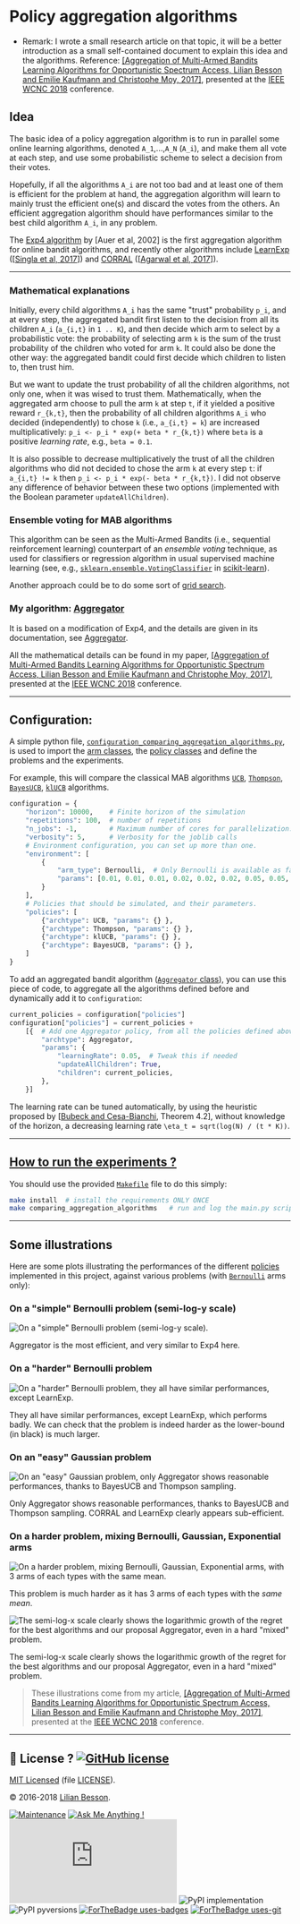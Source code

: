 # **Policy aggregation algorithms**

- Remark: I wrote a small research article on that topic, it will be a better introduction as a small self-contained document to explain this idea and the algorithms. Reference: [[Aggregation of Multi-Armed Bandits Learning Algorithms for Opportunistic Spectrum Access, Lilian Besson and Emilie Kaufmann and Christophe Moy, 2017]](https://hal.inria.fr/hal-01705292), presented at the [IEEE WCNC 2018](http://wcnc2018.ieee-wcnc.org/) conference.

## Idea

The basic idea of a policy aggregation algorithm is to run in parallel some online learning algorithms, denoted `A_1`,...,`A_N` (`A_i`), and make them all vote at each step, and use some probabilistic scheme to select a decision from their votes.

Hopefully, if all the algorithms `A_i` are not too bad and at least one of them is efficient for the problem at hand, the aggregation algorithm will learn to mainly trust the efficient one(s) and discard the votes from the others.
An efficient aggregation algorithm should have performances similar to the best child algorithm `A_i`, in any problem.

The [Exp4 algorithm](http://sbubeck.com/SurveyBCB12.pdf) by [Auer et al, 2002] is the first aggregation algorithm for online bandit algorithms, and recently other algorithms include [LearnExp](Policies/LearnExp.py) ([[Singla et al, 2017](https://arxiv.org/abs/1702.04825)]) and [CORRAL](Policies/CORRAL.py) ([[Agarwal et al, 2017](https://arxiv.org/abs/1612.06246v2)]).

---

### Mathematical explanations
Initially, every child algorithms `A_i` has the same "trust" probability `p_i`, and at every step, the aggregated bandit first listen to the decision from all its children `A_i` (`a_{i,t}` in `1 .. K`), and then decide which arm to select by a probabilistic vote: the probability of selecting arm `k` is the sum of the trust probability of the children who voted for arm `k`.
It could also be done the other way: the aggregated bandit could first decide which children to listen to, then trust him.

But we want to update the trust probability of all the children algorithms, not only one, when it was wised to trust them.
Mathematically, when the aggregated arm choose to pull the arm `k` at step `t`, if it yielded a positive reward `r_{k,t}`, then the probability of all children algorithms `A_i` who decided (independently) to chose `k` (i.e., `a_{i,t} = k`) are increased multiplicatively: `p_i <- p_i * exp(+ beta * r_{k,t})` where `beta` is a positive *learning rate*, e.g., `beta = 0.1`.

It is also possible to decrease multiplicatively the trust of all the children algorithms who did not decided to chose the arm `k` at every step `t`: if `a_{i,t} != k` then `p_i <- p_i * exp(- beta * r_{k,t})`. I did not observe any difference of behavior between these two options (implemented with the Boolean parameter `updateAllChildren`).

### Ensemble voting for MAB algorithms
This algorithm can be seen as the Multi-Armed Bandits (i.e., sequential reinforcement learning) counterpart of an *ensemble voting* technique, as used for classifiers or regression algorithm in usual supervised machine learning (see, e.g., [`sklearn.ensemble.VotingClassifier`](http://scikit-learn.org/stable/modules/generated/sklearn.ensemble.VotingClassifier.html#sklearn.ensemble.VotingClassifier) in [scikit-learn](http://scikit-learn.org/)).

Another approach could be to do some sort of [grid search](http://scikit-learn.org/stable/modules/grid_search.html).

### My algorithm: [Aggregator](Policies/Aggregator.py)

It is based on a modification of Exp4, and the details are given in its documentation, see [Aggregator](Policies/Aggregator.py).

All the mathematical details can be found in my paper, [[Aggregation of Multi-Armed Bandits Learning Algorithms for Opportunistic Spectrum Access, Lilian Besson and Emilie Kaufmann and Christophe Moy, 2017]](https://hal.inria.fr/hal-01705292), presented at the [IEEE WCNC 2018](http://wcnc2018.ieee-wcnc.org/) conference.

----

## Configuration:
A simple python file, [`configuration_comparing_aggregation_algorithms.py`](configuration_comparing_aggregation_algorithms.py), is used to import the [arm classes](Arms/), the [policy classes](Policies/) and define the problems and the experiments.

For example, this will compare the classical MAB algorithms [`UCB`](Policies/UCB.py), [`Thompson`](Policies/Thompson.py), [`BayesUCB`](Policies/BayesUCB.py), [`klUCB`](Policies/klUCB.py) algorithms.

```python
configuration = {
    "horizon": 10000,    # Finite horizon of the simulation
    "repetitions": 100,  # number of repetitions
    "n_jobs": -1,        # Maximum number of cores for parallelization: use ALL your CPU
    "verbosity": 5,      # Verbosity for the joblib calls
    # Environment configuration, you can set up more than one.
    "environment": [
        {
            "arm_type": Bernoulli,  # Only Bernoulli is available as far as now
            "params": [0.01, 0.01, 0.01, 0.02, 0.02, 0.02, 0.05, 0.05, 0.05, 0.1]
        }
    ],
    # Policies that should be simulated, and their parameters.
    "policies": [
        {"archtype": UCB, "params": {} },
        {"archtype": Thompson, "params": {} },
        {"archtype": klUCB, "params": {} },
        {"archtype": BayesUCB, "params": {} },
    ]
}
```

To add an aggregated bandit algorithm ([`Aggregator` class](Policies/Aggregator.py)), you can use this piece of code, to aggregate all the algorithms defined before and dynamically add it to `configuration`:
```python
current_policies = configuration["policies"]
configuration["policies"] = current_policies +
    [{  # Add one Aggregator policy, from all the policies defined above
        "archtype": Aggregator,
        "params": {
            "learningRate": 0.05,  # Tweak this if needed
            "updateAllChildren": True,
            "children": current_policies,
        },
    }]
```

The learning rate can be tuned automatically, by using the heuristic proposed by [[Bubeck and Cesa-Bianchi](http://sbubeck.com/SurveyBCB12.pdf), Theorem 4.2], without knowledge of the horizon, a decreasing learning rate `\eta_t = sqrt(log(N) / (t * K))`.

----

## [How to run the experiments ?](How_to_run_the_code.md)

You should use the provided [`Makefile`](Makefile) file to do this simply:
```bash
make install  # install the requirements ONLY ONCE
make comparing_aggregation_algorithms   # run and log the main.py script
```

----

## Some illustrations
Here are some plots illustrating the performances of the different [policies](Policies/) implemented in this project, against various problems (with [`Bernoulli`](Arms/Bernoulli.py) arms only):

### On a "simple" Bernoulli problem (semi-log-y scale)
![On a "simple" Bernoulli problem (semi-log-y scale).](plots/main_semilogy____env1-4_932221613383548446.png)

Aggregator is the most efficient, and very similar to Exp4 here.

### On a "harder" Bernoulli problem
![On a "harder" Bernoulli problem, they all have similar performances, except LearnExp.](plots/main____env2-4_932221613383548446.png)

They all have similar performances, except LearnExp, which performs badly.
We can check that the problem is indeed harder as the lower-bound (in black) is much larger.

### On an "easy" Gaussian problem
![On an "easy" Gaussian problem, only Aggregator shows reasonable performances, thanks to BayesUCB and Thompson sampling.](plots/main____env3-4_932221613383548446.png)

Only Aggregator shows reasonable performances, thanks to BayesUCB and Thompson sampling.
CORRAL and LearnExp clearly appears sub-efficient.

### On a harder problem, mixing Bernoulli, Gaussian, Exponential arms
![On a harder problem, mixing Bernoulli, Gaussian, Exponential arms, with 3 arms of each types with the *same mean*.](plots/main_semilogy____env4-4_932221613383548446.png)

This problem is much harder as it has 3 arms of each types with the *same mean*.

![The semi-log-x scale clearly shows the logarithmic growth of the regret for the best algorithms and our proposal Aggregator, even in a hard "mixed" problem.](plots/main_semilogx____env4-4_932221613383548446.png)

The semi-log-x scale clearly shows the logarithmic growth of the regret for the best algorithms and our proposal Aggregator, even in a hard "mixed" problem.

> These illustrations come from my article, [[Aggregation of Multi-Armed Bandits Learning Algorithms for Opportunistic Spectrum Access, Lilian Besson and Emilie Kaufmann and Christophe Moy, 2017]](https://hal.inria.fr/hal-01705292), presented at the [IEEE WCNC 2018](http://wcnc2018.ieee-wcnc.org/) conference.

----

## :scroll: License ? [![GitHub license](https://img.shields.io/github/license/Naereen/AlgoBandits.svg)](https://github.com/Naereen/AlgoBandits/blob/master/LICENSE)
[MIT Licensed](https://lbesson.mit-license.org/) (file [LICENSE](LICENSE)).

© 2016-2018 [Lilian Besson](https://GitHub.com/Naereen).

[![Maintenance](https://img.shields.io/badge/Maintained%3F-yes-green.svg)](https://GitHub.com/Naereen/AlgoBandits/graphs/commit-activity)
[![Ask Me Anything !](https://img.shields.io/badge/Ask%20me-anything-1abc9c.svg)](https://GitHub.com/Naereen/ama)
[![Analytics](https://ga-beacon.appspot.com/UA-38514290-17/github.com/Naereen/AlgoBandits/README.md?pixel)](https://GitHub.com/Naereen/AlgoBandits/)
![PyPI implementation](https://img.shields.io/pypi/implementation/ansicolortags.svg)
![PyPI pyversions](https://img.shields.io/pypi/pyversions/ansicolortags.svg)
[![ForTheBadge uses-badges](http://ForTheBadge.com/images/badges/uses-badges.svg)](http://ForTheBadge.com)
[![ForTheBadge uses-git](http://ForTheBadge.com/images/badges/uses-git.svg)](https://GitHub.com/)
